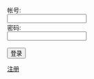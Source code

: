 <?php
    header("Content-type: text/html; charset=utf-8");
    session_start();
    if(isset($_SESSION['username'])){
        header("Location:index.php");
    }
    if(isset($_POST['username'])){
        $username = $_POST['username'];
        $passwd = $_POST['passwd'];
        $host = "localhost"; //MySQL服务器地址
        $user = "root"; //用户名
        $pwd = "qwe123!@#"; // 密码
        $dbName = "insertsql"; //数据库名
        $connID = mysql_connect($host, $user,$pwd);
        mysql_select_db($dbName,$connID);
        if(strpos($username,"'") == FALSE && substr($username,0,1)!="'"){
            $sql = "select passwd from user where username='".$username."'";
            $ret = mysql_query($sql,$connID);
            $res = mysql_fetch_array($ret);
            if($res['passwd'] == $passwd){
                $_SESSION['username'] = $username;
                header("Location:index.php");
            }
            else{
                echo "帐号或密码错误";
            }
            mysql_close($connID);
        }
        else{
            echo "用户名不合法";
        }
    }
?>

<html>
    <meta http-equiv="Content-Type" content="text/html; charset=utf-8" />
    <form action="login.php" method="post" name="info">
        帐号:<br>
        <input type="text" name="username">
        <br>
        密码:<br>
        <input type="password" name="passwd">
        <br><br>
        <input type="submit" value="登录">
    </form>
    <a href="regist.php">注册</a>
</html>
